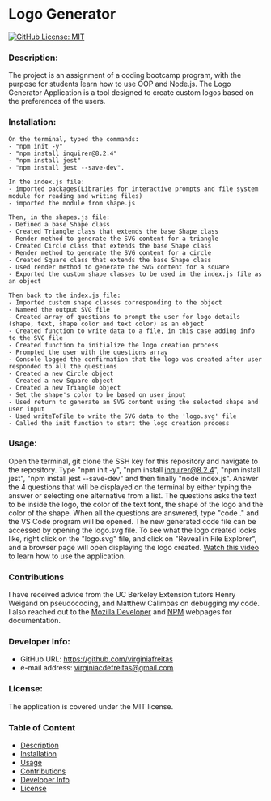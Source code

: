   # Logo Generator
  [![GitHub License: MIT](https://img.shields.io/badge/License-MIT-blue.svg)](https://opensource.org/licenses/MIT)

  ### Description:
  The project is an assignment of a coding bootcamp program, with the purpose for students learn how to use OOP and Node.js. The Logo Generator Application is a tool designed to create custom logos based on the preferences of the users.
  
  ### Installation:
    On the terminal, typed the commands:
    - "npm init -y"
    - "npm install inquirer@8.2.4"
    - "npm install jest"
    - "npm install jest --save-dev".

    In the index.js file:
    - imported packages(Libraries for interactive prompts and file system module for reading and writing files)
    - imported the module from shape.js

    Then, in the shapes.js file:
    - Defined a base Shape class
    - Created Triangle class that extends the base Shape class
    - Render method to generate the SVG content for a triangle
    - Created Circle class that extends the base Shape class
    - Render method to generate the SVG content for a circle
    - Created Square class that extends the base Shape class
    - Used render method to generate the SVG content for a square
    - Exported the custom shape classes to be used in the index.js file as an object

    Then back to the index.js file:
    - Imported custom shape classes corresponding to the object 
    - Nameed the output SVG file
    - Created array of questions to prompt the user for logo details (shape, text, shape color and text color) as an object
    - Created function to write data to a file, in this case adding info to the SVG file
    - Created function to initialize the logo creation process
    - Prompted the user with the questions array 
    - Console logged the confirmation that the logo was created after user responded to all the questions
    - Created a new Circle object 
    - Created a new Square object
    - Created a new Triangle object
    - Set the shape's color to be based on user input    
    - Used return to generate an SVG content using the selected shape and user input
    - Used writeToFile to write the SVG data to the 'logo.svg' file
    - Called the init function to start the logo creation process

  ### Usage:
  Open the terminal, git clone the SSH key for this repository and navigate to the repository. Type "npm init -y", "npm install inquirer@8.2.4", "npm install jest", "npm install jest --save-dev" and then finally "node index.js". Answer the 4 questions that will be displayed on the terminal by either typing the answer or selecting one alternative from a list. The questions asks the text to be inside the logo, the color of the text font, the shape of the logo and the color of the shape. When all the questions are answered, type "code ." and the VS Code program will be opened. The new generated code file can be accessed by opening the logo.svg file. To see what the logo created looks like, right click on the "logo.svg" file, and click on "Reveal in File Explorer", and a browser page will open displaying the logo created. [Watch this video](https://drive.google.com/file/d/1-Gqu8j7SdubodzF8uU-p1wbAhYzxAckj/view?usp=sharing) to learn how to use the application.

  ### Contributions
  I have received advice from the UC Berkeley Extension tutors Henry Weigand on pseudocoding, and Matthew Calimbas on debugging my code. I also reached out to the [Mozilla Developer](https://developer.mozilla.org/en-US/) and [NPM](https://docs.npmjs.com/) webpages for documentation.

  ### Developer Info:
  - GitHub URL: https://github.com/virginiafreitas
  - e-mail address: virginiacdefreitas@gmail.com

  ### License:
  The application is covered under the MIT license.

  ### Table of Content
  * [Description](#description)
  * [Installation](#installation)
  * [Usage](#usage)
  * [Contributions](#contributions)
  * [Developer Info](#developerinfo)
  * [License](#license)
  
